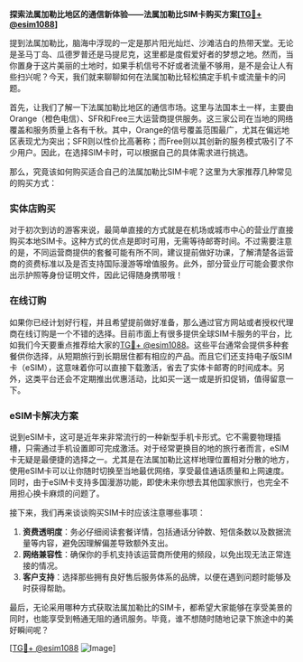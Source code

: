 **探索法属加勒比地区的通信新体验——法属加勒比SIM卡购买方案[[TG💪+ @esim1088](https://t.me/s/esim1088)]**

提到法属加勒比，脑海中浮现的一定是那片阳光灿烂、沙滩洁白的热带天堂。无论是圣马丁岛、瓜德罗普还是马提尼克，这里都是度假爱好者的梦想之地。然而，当你置身于这片美丽的土地时，如果手机信号不好或者流量不够用，是不是会让人有些扫兴呢？今天，我们就来聊聊如何在法属加勒比轻松搞定手机卡或流量卡的问题。

首先，让我们了解一下法属加勒比地区的通信市场。这里与法国本土一样，主要由Orange（橙色电信）、SFR和Free三大运营商提供服务。这三家公司在当地的网络覆盖和服务质量上各有千秋。其中，Orange的信号覆盖范围最广，尤其在偏远地区表现尤为突出；SFR则以性价比高著称；而Free则以其创新的服务模式吸引了不少用户。因此，在选择SIM卡时，可以根据自己的具体需求进行挑选。

那么，究竟该如何购买适合自己的法属加勒比SIM卡呢？这里为大家推荐几种常见的购买方式：

### 实体店购买
对于初次到访的游客来说，最简单直接的方式就是在机场或城市中心的营业厅直接购买本地SIM卡。这种方式的优点是即时可用，无需等待邮寄时间。不过需要注意的是，不同运营商提供的套餐可能有所不同，建议提前做好功课，了解清楚各运营商的资费标准以及是否支持国际漫游等增值服务。此外，部分营业厅可能会要求你出示护照等身份证明文件，因此记得随身携带哦！

### 在线订购
如果你已经计划好行程，并且希望提前做好准备，那么通过官方网站或者授权代理商在线订购是一个不错的选择。目前市面上有很多提供全球SIM卡服务的平台，比如我们今天要重点推荐给大家的[TG💪+ @esim1088](https://t.me/s/esim1088)。这些平台通常会提供多种套餐供你选择，从短期旅行到长期居住都有相应的产品。而且它们还支持电子版SIM卡（eSIM），这意味着你可以直接下载激活，省去了实体卡邮寄的时间成本。另外，这类平台还会不定期推出优惠活动，比如买一送一或是折扣促销，值得留意一下。

### eSIM卡解决方案
说到eSIM卡，这可是近年来非常流行的一种新型手机卡形式。它不需要物理插槽，只需通过手机设置即可完成激活。对于经常更换目的地的旅行者而言，eSIM卡无疑是最便捷的选择之一。尤其是在法属加勒比这样地理位置相对分散的地方，使用eSIM卡可以让你随时切换至当地最优网络，享受最佳通话质量和上网速度。同时，由于eSIM卡支持多国漫游功能，即使未来你想去其他国家旅行，也完全不用担心换卡麻烦的问题了。

接下来，我们再来谈谈购买SIM卡时应该注意哪些事项：
1. **资费透明度**：务必仔细阅读套餐详情，包括通话分钟数、短信条数以及数据流量等内容，避免因理解偏差导致额外支出。
2. **网络兼容性**：确保你的手机支持该运营商所使用的频段，以免出现无法正常连接的情况。
3. **客户支持**：选择那些拥有良好售后服务体系的品牌，以便在遇到问题时能够及时获得帮助。

最后，无论采用哪种方式获取法属加勒比的SIM卡，都希望大家能够在享受美景的同时，也能享受到畅通无阻的通讯服务。毕竟，谁不想随时随地记录下旅途中的美好瞬间呢？

[[TG💪+ @esim1088](https://t.me/s/esim1088) ![Image](https://i.postimg.cc/4NQfJmqS/Snipaste-2025-05-13-00-14-12.png)]